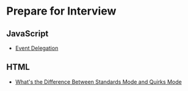 # Prepare for Interview

## JavaScript

- [Event Delegation](https://github.com/L-movingon/prepare-for-interview/blob/master/JavaScript/event-delegation.md)

## HTML

- [What's the Difference Between Standards Mode and Quirks Mode](https://github.com/L-movingon/prepare-for-interview/blob/master/HTML/whats-the-difference-between-standards-mode-and-quirks-mode.md)

